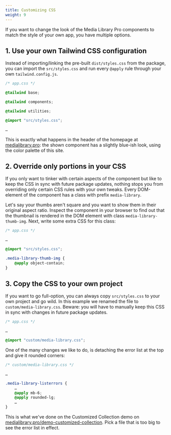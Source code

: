 ```yaml
---
title: Customizing CSS
weight: 9
---
```


If you want to change the look of the Media Library Pro components to match the style of your own app, you have multiple options.

## 1. Use your own Tailwind CSS configuration

Instead of importing/linking the pre-built `dist/styles.css` from the package, you can import the `src/styles.css` and run every `@apply` rule through your own `tailwind.config.js`.

```css
/* app.css */

@tailwind base;

@tailwind components;

@tailwind utilities;

@import "src/styles.css";

…
```

This is exactly what happens in the header of the homepage at [medialibrary.pro](https://medialibrary.pro): the shown component has a slightly blue-ish look, using the color palette of this site.


## 2. Override only portions in your CSS

If you only want to tinker with certain aspects of the component but like to keep the CSS in sync with future package updates, nothing stops you from overriding only certain CSS rules with your own tweaks. Every DOM-element of the component has a class with prefix `media-library`.

Let's say your thumbs aren't square and you want to show them in their original aspect ratio. 
Inspect the component in your browser to find out that the thumbnail is rendered in the DOM element with class `media-library-thumb-img`. Next, write some extra CSS for this class:

```css
/* app.css */

…

@import "src/styles.css";

.media-library-thumb-img {
    @apply object-contain;
}

```


## 3. Copy the CSS to your own project 

If you want to go full-option, you can always copy `src/styles.css` to your own project and go wild.
In this example we renamed the file to `custom/media-library.css`.
Beware: you will have to manually keep this CSS in sync with changes in future package updates. 

```css
/* app.css */

…

@import "custom/media-library.css";
```

One of the many changes we like to do, is detaching the error list at the top and give it rounded corners:

```css
/* custom/media-library.css */

…

.media-library-listerrors {
    …
    @apply mb-6;
    @apply rounded-lg;
    …
}
```

This is what we've done on the Customized Collection demo on [medialibrary.pro/demo-customized-collection](http://medialibrary.pro/demo-customized-collection). Pick a file that is too big to see the error list in effect. 
